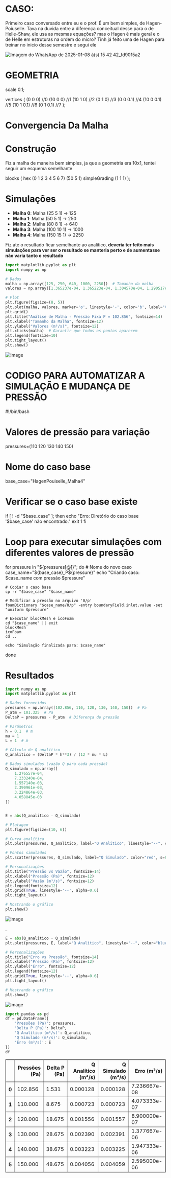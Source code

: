 # CASO: 


Primeiro caso conversado entre eu e o prof. É um bem simples, de Hagen-Poiuselle. Tava na duvida entre a diferença conceitual desse para o de Helle-Shaw, ele usa as mesmas equações? mas o Hagen é mais geral e o de Helle em estruturas na ordem do micro? Tinh já feito uma de Hagen para treinar no inicio desse semestre e segui ele

![Imagem do WhatsApp de 2025-01-08 à(s) 15 42 42_fd9015a2](https://github.com/user-attachments/assets/3c16ab52-3e68-4c49-9c16-5f9698ec60ee)


# GEOMETRIA

scale   0.1;

vertices
(
    (0 0 0)   //0
    (10 0 0)   //1
    (10 1 0)   //2
    (0 1 0)   //3
    (0 0 0.1) //4
    (10 0 0.1) //5
    (10 1 0.1) //6
    (0 1 0.1) //7
);

# Convergencia Da Malha
# Construção
 Fiz a malha de maneira bem simples, ja que a geometria era 10x1, tentei seguir um esquema semelhante

  blocks
(
    hex (0 1 2 3 4 5 6 7) (50 5 1) simpleGrading (1 1 1)
);



# Simulações
- **Malha 0**: Malha (25 5 1) ->   125
- **Malha 1**: Malha (50 5 1) ->   250
- **Malha 2**: Malha (80 8 1) ->   640
- **Malha 3**: Malha (100 10 1) -> 1000
- **Malha 4**: Malha (150 15 1) -> 2250

Fiz ate o resultado ficar semelhante ao analitico, **deveria ter feito mais simulações para ver ser o resultado se manteria perto e de aumentasse não varia tanto o resultado**


```python
import matplotlib.pyplot as plt
import numpy as np

# Dados
malha = np.array([125, 250, 640, 1000, 2250])  # Tamanho da malha
valores = np.array([1.365237e-04, 1.365223e-04, 1.304570e-04, 1.290517e-04, 1.276557e-04])  # Valores

# Plot
plt.figure(figsize=(8, 5))
plt.plot(malha, valores, marker='o', linestyle='-', color='b', label="Variação de Valor")
plt.grid()
plt.title("Análise de Malha - Pressão Fixa P = 102.856", fontsize=14)
plt.xlabel("Tamanho da Malha", fontsize=12)
plt.ylabel("Valores (m³/s)", fontsize=12)
plt.xticks(malha)  # Garantir que todos os pontos aparecem
plt.legend(fontsize=10)
plt.tight_layout()
plt.show()

```


![image](https://github.com/user-attachments/assets/d6cc143d-3e96-4ae1-94e9-1e83de44e1d9)




# CODIGO PARA AUTOMATIZAR A SIMULAÇÃO E MUDANÇA DE PRESSÃO

#!/bin/bash

# Valores de pressão para variação
pressures=(110 120 130 140 150)

# Nome do caso base
base_case="HagenPouiselle_Malha4"

# Verificar se o caso base existe
if [ ! -d "$base_case" ]; then
    echo "Erro: Diretório do caso base '$base_case' não encontrado."
    exit 1
fi

# Loop para executar simulações com diferentes valores de pressão
for pressure in "${pressures[@]}"; do
    # Nome do novo caso
    case_name="${base_case}_P${pressure}"
    echo "Criando caso: $case_name com pressão $pressure"

    # Copiar o caso base
    cp -r "$base_case" "$case_name"

    # Modificar a pressão no arquivo '0/p'
    foamDictionary "$case_name/0/p" -entry boundaryField.inlet.value -set "uniform $pressure"

    # Executar blockMesh e icoFoam
    cd "$case_name" || exit
    blockMesh
    icoFoam
    cd ..

    echo "Simulação finalizada para: $case_name"
done

# Resultados



```python
import numpy as np
import matplotlib.pyplot as plt

# Dados fornecidos
pressures = np.array([102.856, 110, 120, 130, 140, 150])  # Pa
P_atm = 101.325  # Pa
DeltaP = pressures - P_atm  # Diferença de pressão

# Parâmetros
h = 0.1  # m
mu = 1  
L = 1  # m

# Cálculo de Q analítico
Q_analitico = (DeltaP * h**3) / (12 * mu * L)

# Dados simulados (vazão Q para cada pressão)
Q_simulado = np.array([
    1.276557e-04, 
    7.233240e-04,
    1.557140e-03,
    2.390961e-03,
    3.224864e-03,
    4.058845e-03
])


E = abs(Q_analitico - Q_simulado)

# Plotagem
plt.figure(figsize=(10, 6))

# Curva analítica
plt.plot(pressures, Q_analitico, label="Q Analítico", linestyle="--", color="blue", linewidth=2, alpha=0.8)

# Pontos simulados
plt.scatter(pressures, Q_simulado, label="Q Simulado", color="red", s=80, edgecolor="black", zorder=5)

# Personalizações
plt.title("Pressão vs Vazão", fontsize=14)
plt.xlabel("Pressão (Pa)", fontsize=12)
plt.ylabel("Vazão (m³/s)", fontsize=12)
plt.legend(fontsize=12)
plt.grid(True, linestyle='--', alpha=0.6)
plt.tight_layout()

# Mostrando o gráfico
plt.show()

```


    
![image](https://github.com/user-attachments/assets/508b9bd6-0c09-4470-bc7c-4b5fd4f4a5dd)

    


.




```python
E = abs(Q_analitico - Q_simulado)
plt.plot(pressures, E, label="Q Analítico", linestyle="--", color="blue", linewidth=2, alpha=0.8)

# Personalizações
plt.title("Erro vs Pressão", fontsize=14)
plt.xlabel("Pressão (Pa)", fontsize=12)
plt.ylabel("Erro", fontsize=12)
plt.legend(fontsize=12)
plt.grid(True, linestyle='--', alpha=0.6)
plt.tight_layout()

# Mostrando o gráfico
plt.show()
```


    
![image](https://github.com/user-attachments/assets/cfe268e3-080d-446a-b279-369d1c2c1325)

    





```python
import pandas as pd
df = pd.DataFrame({
    'Pressões (Pa)': pressures,
    'Delta P (Pa)': DeltaP,
    'Q Analítico (m³/s)': Q_analitico,
    'Q Simulado (m³/s)': Q_simulado,
    'Erro (m³/s)': E
})
df
```




<div>
<style scoped>
    .dataframe tbody tr th:only-of-type {
        vertical-align: middle;
    }

    .dataframe tbody tr th {
        vertical-align: top;
    }

    .dataframe thead th {
        text-align: right;
    }
</style>
<table border="1" class="dataframe">
  <thead>
    <tr style="text-align: right;">
      <th></th>
      <th>Pressões (Pa)</th>
      <th>Delta P (Pa)</th>
      <th>Q Analítico (m³/s)</th>
      <th>Q Simulado (m³/s)</th>
      <th>Erro (m³/s)</th>
    </tr>
  </thead>
  <tbody>
    <tr>
      <th>0</th>
      <td>102.856</td>
      <td>1.531</td>
      <td>0.000128</td>
      <td>0.000128</td>
      <td>7.236667e-08</td>
    </tr>
    <tr>
      <th>1</th>
      <td>110.000</td>
      <td>8.675</td>
      <td>0.000723</td>
      <td>0.000723</td>
      <td>4.073333e-07</td>
    </tr>
    <tr>
      <th>2</th>
      <td>120.000</td>
      <td>18.675</td>
      <td>0.001556</td>
      <td>0.001557</td>
      <td>8.900000e-07</td>
    </tr>
    <tr>
      <th>3</th>
      <td>130.000</td>
      <td>28.675</td>
      <td>0.002390</td>
      <td>0.002391</td>
      <td>1.377667e-06</td>
    </tr>
    <tr>
      <th>4</th>
      <td>140.000</td>
      <td>38.675</td>
      <td>0.003223</td>
      <td>0.003225</td>
      <td>1.947333e-06</td>
    </tr>
    <tr>
      <th>5</th>
      <td>150.000</td>
      <td>48.675</td>
      <td>0.004056</td>
      <td>0.004059</td>
      <td>2.595000e-06</td>
    </tr>
  </tbody>
</table>
</div>




```python

```
